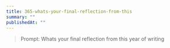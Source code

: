 ```yaml
---
title: 365-whats-your-final-reflection-from-this
summary: ""
publishedAt: ""
---
```


> Prompt: Whats your final reflection from this year of writing

